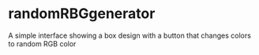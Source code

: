 # randomRBGgenerator
A simple interface showing a box design with a button that changes colors to random RGB color
